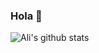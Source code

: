 ### Hola 👋
![Ali's github stats](https://github-readme-stats.vercel.app/api?username=ahayder&count_private=true)
